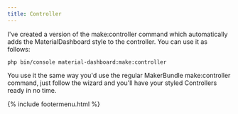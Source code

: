 ```yaml
---
title: Controller
---
```


I've created a version of the make:controller command which automatically adds the MaterialDashboard style to the controller. You can use it as follows:

```
php bin/console material-dashboard:make:controller
```

You use it the same way you'd use the regular MakerBundle make:controller command, just follow the wizard and you'll have your styled Controllers ready in no time.

{% include footermenu.html %}